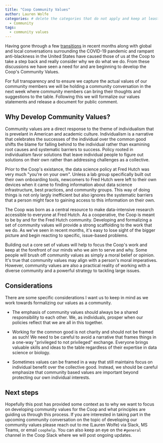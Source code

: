 ```yaml
---
title: "Coop Community Values"
author: Lauren Wolfe
categories: # delete the categories that do not apply and keep at least one
  - Community
tags:
  - community values
---
```


Having gone through a few [transitions]() in recent months along with global and local conversations surrounding the COVID-19 pandemic and rampant anti-blackness in the United States have caused those of us at the Coop to take a step back and really consider why we do what we do. From these discussions we have seen a need for and are beginning to develop the Coop's Community Values. 

For full transparency and to ensure we capture the actual values of our community members we will be holding a community conversation in the next week where community members can bring their thoughts and suggestions to the table. Following this we will formalize our values statements and release a document for public comment.

## Why Develop Community Values?

Community values are a direct response to the theme of individualism that is prevelant in American and academic culture. Individualism is a narrative that celebrates the successes of the individual over the common good shifts the blame for falling behind to the individual rather than examining root causes and systematic barriers to success. Policy rooted in individualism favor solutions that leave individual people to figure out solutions on their own rather than addressing challenges as a collective. 

Prior to the Coop's existance, the data science policy at Fred Hutch was very much "you're on your own". Unless a lab group specifically built out their own onboarding tools, newcomers to Fred Hutch were left to their own devices when it came to finding information about data science infrastructure, best practices, and community groups. This way of doing things is not only largly inefficient but also ignores the systematic barriers that a person might face to gaining access to this information on their own. 

The Coop was born as a central resource to make data-intensive research accessible to everyone at Fred Hutch. As a cooperative, the Coop is meant to be by and for the Fred Hutch community. Developing and formalizing a set of community values will provide a strong scaffolding to the work that we do. As we've seen in recent months, it's easy to lose sight of the bigger picture and begin reacting to specific, issue-based problems. 

Building out a core set of values will help to focus the Coop's work and keep at the forefront of our minds who we aim to serve and why. Some people will brush off community values as simply a moral belief or opinion. It's true that community values may align with a person's moral imperatives. However, community values are also a practical reality of working with a diverse community and a powerful strategy to tackling large issues.

## Considerations

There are some specific considerations I want us to keep in mind as we work towards formalizing our values as a community. 

* The emphasis of community values should always be a shared responsibility to each other. We, as individuals, prosper when our policies reflect that we are all in this together.

* Working for the common good is not charity and should not be framed as such! We need to be careful to avoid a narrative that frames things in a one-way "privileged to not privileged" exchange. Everyone brings valuable skills and ideas to the table regardless of their expertise in data science or biology. 

* Sometimes values can be framed in a way that still maintains focus on individual benefit over the collective good. Instead, we should be careful emphasize that community based values are important beyond protecting our own individual interests.

## Next steps

Hopefully this post has provided some context as to why we want to focus on developing community values for the Coop and what principles are guiding us through this process. If you are interested in taking part in the upcoming community conversation on the topic of developing our community values please reach out to me (Lauren Wolfe) via Slack, MS Teams, or email `coophelp`. You can also keep an eye on the `#general` channel in the Coop Slack where we will post ongoing updates.
